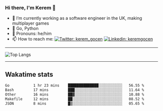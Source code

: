### Hi there, I'm Kerem 👋

- 🔭 I’m currently working as a software engineer in the UK, making multiplayer games
- :seedling: Go, Python
- :man: Pronouns: he/him
- 📫 How to reach me: [![Twitter: kerem_gocen](https://img.shields.io/twitter/follow/kerem_gocen?style=social)](https://twitter.com/kerem_gocen)
[![Linkedin: keremgocen](https://img.shields.io/badge/kerem-linkedin-blue?style=flat-square&logo=Linkedin&logoColor=white&link=https://www.linkedin.com/in/keremgocen/)](https://www.linkedin.com/in/keremgocen/)
<!--
**keremgocen/keremgocen** is a ✨ _special_ ✨ repository because its `README.md` (this file) appears on your GitHub profile.

Here are some ideas to get you started:

- 🔭 I’m currently working on ...
- 🌱 I’m currently learning ...
- 👯 I’m looking to collaborate on ...
- 🤔 I’m looking for help with ...
- 💬 Ask me about ...
- 📫 How to reach me: ...
- 😄 Pronouns: ...
- ⚡ Fun fact: ...
-->

---

![Top Langs](https://github-readme-stats.vercel.app/api/top-langs/?username=keremgocen&layout=compact)

---

## Wakatime stats

<!--START_SECTION:waka-->

```txt
Go           1 hr 23 mins    ██████████████░░░░░░░░░░░   56.55 %
Bash         17 mins         ███░░░░░░░░░░░░░░░░░░░░░░   11.64 %
Other        16 mins         ██▓░░░░░░░░░░░░░░░░░░░░░░   10.88 %
Makefile     12 mins         ██░░░░░░░░░░░░░░░░░░░░░░░   08.52 %
JSON         8 mins          █▒░░░░░░░░░░░░░░░░░░░░░░░   05.65 %
```

<!--END_SECTION:waka-->
